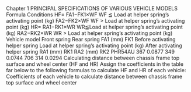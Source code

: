 Chapter 1
PRINCIPAL SPECIFICATIONS OF VARIOUS VEHICLE MODELS 
Formula Conditions
HF= FA1−FK1×WF WF ≦ Load at helper spring’s activating point (kg) 
FA2−FK2×WF WF > Load at helper spring’s activating point (kg) 
HR= RA1−RK1×WR WR≦Load at helper spring’s activating point (kg) 
RA2−RK2×WR WR > Load at helper spring’s activating point (kg) 
Vehicle model
Front spring Rear spring
FA1
(mm) FK1
Before activating 
helper spring
Load at helper 
spring’s 
activating point
(kg)
After activating 
helper spring
RA1
(mm) RK1 RA2
(mm) RK2
PHR54AU 367 0.0877 349 0.0744 706 314 0.0294
Calculating distance between chassis frame top surface and wheel center (HF and HR)
Assign the coefficients in the table far below to the following formulas to calculate HF and HR
of each vehicle:
Coefficients of each vehicle to calculate distance between chassis frame top surface and wheel center